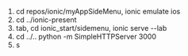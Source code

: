 1. cd repos/ionic/myAppSideMenu, ionic emulate ios
2. cd ../ionic-present
2. tab, cd ionic_start/sidemenu, ionic serve --lab
3. cd ../.. python -m SimpleHTTPServer 3000
2. s